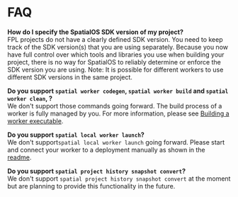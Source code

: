 # FAQ

**How do I specify the SpatialOS SDK version of my project?**<br/>
FPL projects do not have a clearly defined SDK version. You need to keep track of the SDK version(s) that you are using separately. Because you now have full control over which tools and libraries you use when building your project, there is no way for SpatialOS to reliably determine or enforce the SDK version you are using. Note: It is possible for different workers to use different SDK versions in the same project.

**Do you support `spatial worker codegen`, `spatial worker build` and `spatial worker clean`, ?**<br/>
We don't support those commands going forward. The build process of a worker is fully managed by you. For more information, please see [Building a worker executable](../build-process/worker-build-process.md).

**Do you support `spatial local worker launch`?**<br/>
We don't support`spatial local worker launch` going forward. Please start and connect your worker to a deployment manually as shown in the [readme](../../README.md#Running-the-project).

**Do you support `spatial project history snapshot convert`?**<br/>
We don't support `spatial project history snapshot convert` at the moment but are planning to provide this functionality in the future.
